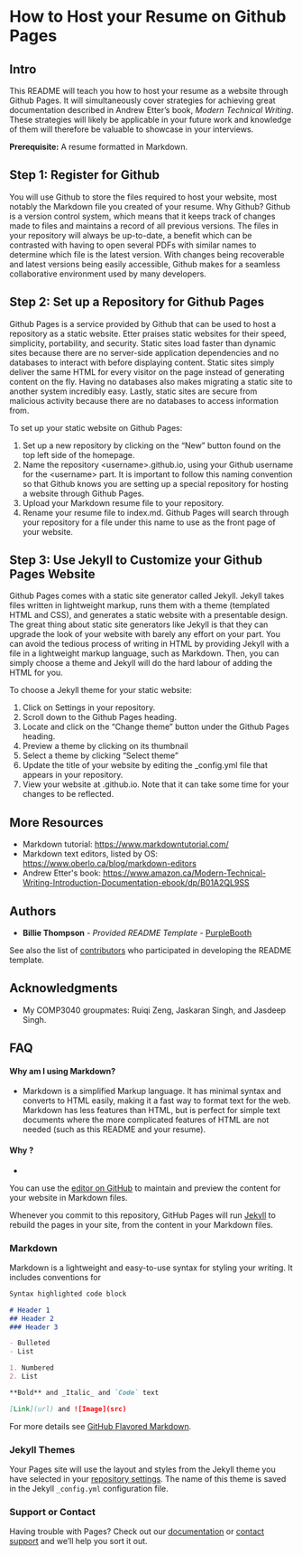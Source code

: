 # How to Host your Resume on Github Pages

## Intro
This README will teach you how to host your resume as a website through Github Pages. It will simultaneously cover strategies for achieving great documentation described in Andrew Etter’s book, _Modern Technical Writing_. These strategies will likely be applicable in your future work and knowledge of them will therefore be valuable to showcase in your interviews.

**Prerequisite:** A resume formatted in Markdown.

## Step 1: Register for Github
You will use Github to store the files required to host your website, most notably the Markdown file you created of your resume. Why Github? Github is a version control system, which means that it keeps track of changes made to files and maintains a record of all previous versions. The files in your repository will always be up-to-date, a benefit which can be contrasted with having to open several PDFs with similar names to determine which file is the latest version. With changes being recoverable and latest versions being easily accessible, Github makes for a seamless collaborative environment used by many developers. 

## Step 2: Set up a Repository for Github Pages
Github Pages is a service provided by Github that can be used to host a repository as a static website. Etter praises static websites for their speed, simplicity, portability, and security. Static sites load faster than dynamic sites because there are no server-side application dependencies and no databases to interact with before displaying content. Static sites simply deliver the same HTML for every visitor on the page instead of generating content on the fly. Having no databases also makes migrating a static site to another system incredibly easy. Lastly, static sites are secure from malicious activity because there are no databases to access information from. 

To set up your static website on Github Pages:
1. Set up a new repository by clicking on the “New” button found on the top left side of the homepage.
2. Name the repository \<username>.github.io, using your Github username for the \<username> part. It is important to follow this naming convention so that Github knows you are setting up a special repository for hosting a website through Github Pages. 
3. Upload your Markdown resume file to your repository. 
4. Rename your resume file to index.md. Github Pages will search through your repository for a file under this name to use as the front page of your website. 

## Step 3: Use Jekyll to Customize your Github Pages Website
Github Pages comes with a static site generator called Jekyll. Jekyll takes files written in lightweight markup, runs them with a theme (templated HTML and CSS), and generates a static website with a presentable design. The great thing about static site generators like Jekyll is that they can upgrade the look of your website with barely any effort on your part. You can avoid the tedious process of writing in HTML by providing Jekyll with a file in a lightweight markup language, such as Markdown. Then, you can simply choose a theme and Jekyll will do the hard labour of adding the HTML for you.

To choose a Jekyll theme for your static website:
1. Click on Settings in your repository.
2. Scroll down to the Github Pages heading.
3. Locate and click on the “Change theme” button under the Github Pages heading.
4. Preview a theme by clicking on its thumbnail 
5. Select a theme by clicking “Select theme”
6. Update the title of your website by editing the \_config.yml file that appears in your repository.
7. View your website at <username>.github.io. Note that it can take some time for your changes to be reflected.

## More Resources
- Markdown tutorial: https://www.markdowntutorial.com/
- Markdown text editors, listed by OS: https://www.oberlo.ca/blog/markdown-editors
- Andrew Etter's book: https://www.amazon.ca/Modern-Technical-Writing-Introduction-Documentation-ebook/dp/B01A2QL9SS

## Authors
- **Billie Thompson** - *Provided README Template* -
    [PurpleBooth](https://github.com/PurpleBooth)

See also the list of
[contributors](https://github.com/PurpleBooth/a-good-readme-template/contributors)
who participated in developing the README template.

## Acknowledgments
- My COMP3040 groupmates: Ruiqi Zeng, Jaskaran Singh, and Jasdeep Singh.

## FAQ

#### Why am I using Markdown?
- Markdown is a simplified Markup language. It has minimal syntax and converts to HTML easily, making it a fast way to format text for the web. Markdown has less features than HTML, but is perfect for simple text documents where the more complicated features of HTML are not needed (such as this README and your resume). 

#### Why ?
- 



You can use the [editor on GitHub](https://github.com/annamkov/annamkov.github.io/edit/main/README.md) to maintain and preview the content for your website in Markdown files.

Whenever you commit to this repository, GitHub Pages will run [Jekyll](https://jekyllrb.com/) to rebuild the pages in your site, from the content in your Markdown files.

### Markdown

Markdown is a lightweight and easy-to-use syntax for styling your writing. It includes conventions for

```markdown
Syntax highlighted code block

# Header 1
## Header 2
### Header 3

- Bulleted
- List

1. Numbered
2. List

**Bold** and _Italic_ and `Code` text

[Link](url) and ![Image](src)
```

For more details see [GitHub Flavored Markdown](https://guides.github.com/features/mastering-markdown/).

### Jekyll Themes

Your Pages site will use the layout and styles from the Jekyll theme you have selected in your [repository settings](https://github.com/annamkov/annamkov.github.io/settings). The name of this theme is saved in the Jekyll `_config.yml` configuration file.

### Support or Contact

Having trouble with Pages? Check out our [documentation](https://docs.github.com/categories/github-pages-basics/) or [contact support](https://github.com/contact) and we’ll help you sort it out.
